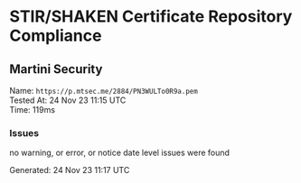 # STIR/SHAKEN Certificate Repository Compliance

## Martini Security

Name: `https://p.mtsec.me/2884/PN3WULTo0R9a.pem`\
Tested At: 24 Nov 23 11:15 UTC\
Time: 119ms

### Issues

no warning, or error, or notice date level issues were found

Generated: 24 Nov 23 11:17 UTC